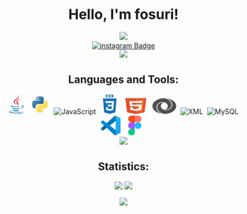 <h1 align="center">   Hello, I'm fosuri!</h1>   <div id="header" align="center">

<!--
 <div>
  <img src="https://media.tenor.com/cAH6KRQ3fIsAAAAi/adeus.gif" width="180"/>
  <img src="https://media.tenor.com/oLLx6tsML04AAAAi/omori.gif" width="150"/>
  <img src="https://media.tenor.com/kUQiovjlSu4AAAAi/eternal-mald.gif" width="220"/>
  <img src="https://media.tenor.com/H9qd18Zo_HYAAAAi/what.gif" width="220"/>
 </div>
 -->

  <div>
  <img src="https://cdn.7tv.app/emote/642c5b5fd948c3e428e513e8/4x.webp" width="220"/>
 </div>

<div id="badges">
    <a href="https://www.instagram.com/fosuriziz/">
      <img src="https://img.shields.io/badge/instagram-fuchsia?style=for-the-badge&logo=instagram&logoColor=white" alt="instagram Badge"/>
    </a>
<!--     <a href="https://t.me/fosurigg">
      <img src="https://img.shields.io/badge/telegram-blue?style=for-the-badge&logo=telegram&logoColor=white" alt="telegram Badge"/>
    </a>
     <a href="https://t.me/fosuri">
      <img src="https://img.shields.io/badge/telegram-blue?style=for-the-badge&logo=telegram&logoColor=white" alt="telegram Badge"/>
    </a> -->
<!--     <a href="https://www.youtube.com/channel/UCuy6OP0R6WvEVia1dS9Jm3g">
      <img src="https://img.shields.io/badge/YouTube-red?style=for-the-badge&logo=youtube&logoColor=white" alt="Youtube Badge"/>
    </a>
    <a href="https://www.twitch.tv/fosuriziz">
      <img src="https://img.shields.io/badge/twitch-purple?style=for-the-badge&logo=twitch&logoColor=white" alt="twitch Badge"/>
    </a> -->
</div>

 <div>
  <img src="https://cdn.7tv.app/emote/628e19700679dd10acc2b326/4x.webp" width="220"/>
 </div>

<h2 width="40" height="40">Languages and Tools:</h2>
<div>
    <img src="https://github.com/devicons/devicon/blob/master/icons/java/java-original.svg" title="Java" alt="Java" width="40" height="40"/>&nbsp; 
    <img src="https://github.com/devicons/devicon/blob/master/icons/python/python-original.svg" title="Python"  alt="Python" width="40" height="40"/>&nbsp;
    <img src="https://i0.wp.com/theicom.org/wp-content/uploads/2016/03/js-logo.png?fit=500%2C500&ssl=1&w=640" title="JavaScript" alt="JavaScript" width="40" height="40"/>&nbsp;
    <img src="https://github.com/devicons/devicon/blob/master/icons/css3/css3-plain-wordmark.svg"  title="CSS3" alt="CSS3" width="40" height="40"/>&nbsp;
    <img src="https://github.com/devicons/devicon/blob/master/icons/html5/html5-original.svg" title="HTML5" alt="HTML" width="50" height="33"/>&nbsp;
    <img src="https://github.com/devicons/devicon/blob/master/icons/json/json-plain.svg" title="JSON" alt="HTML" width="50" height="33"/>&nbsp;
    <img src="https://i.pinimg.com/originals/0a/28/37/0a283783146fdc9cfecb98c0d4756757.png" title="XML"  alt="XML" width="40" height="40"/>&nbsp;
    <img src="https://styles.redditmedia.com/t5_2qm6k/styles/communityIcon_dhjr6guc03x51.png" title="MySQL"  alt="MySQL" width="40" height="40"/>&nbsp;
    <img src="https://github.com/devicons/devicon/blob/master/icons/vscode/vscode-original.svg" title="VScode"  alt="VScode" width="40" height="40"/>&nbsp;
    <!-- <img src="https://dospace.org/wp-content/uploads/2017/06/netbeans.png" title="NB"  alt="NB" width="40" height="40"/>&nbsp; -->
    <img src="https://github.com/devicons/devicon/blob/master/icons/figma/figma-original.svg" title="Figma"  alt="Figma" width="40" height="40"/>&nbsp;
    <!-- <img src="https://upload.wikimedia.org/wikipedia/commons/thumb/a/af/Adobe_Photoshop_CC_icon.svg/1024px-Adobe_Photoshop_CC_icon.svg.png" title="PS"  alt="PS" width="40" height="40"/>&nbsp; -->
    <!-- <img src="https://github.com/devicons/devicon/blob/master/icons/android/android-plain.svg" title="Android"  alt="Android" width="40" height="40"/>&nbsp; -->
    <!-- <img src="https://github.com/devicons/devicon/blob/master/icons/androidstudio/androidstudio-plain.svg" title="AndroidStudio"  alt="AndroidStudio" width="40" height="40"/>&nbsp; -->
 <div>
  <img src="https://cdn.7tv.app/emote/629fa7bb2b24f7ba48b6e6c4/4x.webp" width="220"/>
 </div>

<div>

<h2 width="40" height="40">Statistics:</h2>
</div>

![](http://github-profile-summary-cards.vercel.app/api/cards/most-commit-language?username=fosuri&theme=github_dark)
![](http://github-profile-summary-cards.vercel.app/api/cards/stats?username=fosuri&theme=github_dark)

 <div>

  <img src="https://cdn.7tv.app/emote/619b2bed70bd995987959f76/4x.webp" width="150"/>

 </div>

</div>


